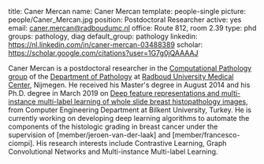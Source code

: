 title: Caner Mercan
name: Caner Mercan
template: people-single
picture: people/Caner_Mercan.jpg
position: Postdoctoral Researcher
active: yes
email: caner.mercan@radboudumc.nl
office: Route 812, room 2.39
type: phd
groups: pathology, diag
default_group: pathology
linkedin: https://nl.linkedin.com/in/caner-mercan-03488389
scholar: https://scholar.google.com/citations?user=1G7g0jQAAAAJ

Caner Mercan is a postdoctoral researcher in the [Computational Pathology group](https://www.computationalpathologygroup.eu/) of the [Department of Pathology](https://www.radboudumc.nl/en/research/departments/pathology) at [Radboud University Medical Center](https://www.radboudumc.nl/research), Nijmegen. He received his Master's degree in August 2014 and his Ph.D. degree in March 2019 on [Deep feature representations and multi-instance multi-label learning of whole slide breast histopathology images](http://repository.bilkent.edu.tr/handle/11693/50669), from Computer Engineering Department at Bilkent University, Turkey. 
He is currently working on developing deep learning algorithms to automate the components of the histologic grading in breast cancer under the supervision of [member/jeroen-van-der-laak] and [member/francesco-ciompi]. His research interests include Contrastive Learning, Graph Convolutional Networks and Multi-instance Multi-label Learning. 

